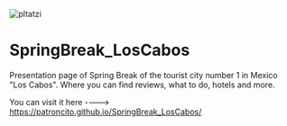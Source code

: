 ![pltatzi](https://user-images.githubusercontent.com/72732974/132757620-0a01f74d-27cb-4c27-b3e3-40c44505c4c9.png)
# SpringBreak_LosCabos
Presentation page of Spring Break of the tourist city number 1 in Mexico "Los Cabos".
Where you can find reviews, what to do, hotels and more.

You can visit it here ----> https://patroncito.github.io/SpringBreak_LosCabos/
